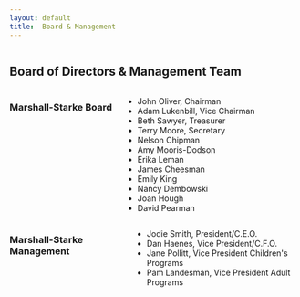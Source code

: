 ```yaml
---
layout: default
title:  Board & Management
---
```

<div class="twelve columns">
  <h2>Board of Directors &amp; Management Team</h2>
</div>


<div class="six columns">
  <h3 class="subheader">Marshall-Starke Board</h3>
  <ul>
    <li>John Oliver, Chairman</li>
    <li>Adam Lukenbill, Vice Chairman</li>
    <li>Beth Sawyer, Treasurer</li>
    <li>Terry Moore, Secretary</li>
    <li>Nelson Chipman</li>
    <li>Amy Mooris-Dodson</li>
    <li>Erika Leman</li>
    <li>James Cheesman</li>
    <li>Emily King</li>
    <li>Nancy Dembowski</li>
    <li>Joan Hough</li>
    <li>David Pearman</li>
  </ul>
</div>

<div class="six columns">
  <h3 class="subheader">Marshall-Starke Management</h3>
  <ul>
    <li>Jodie Smith, President/C.E.O.</li>
    <li>Dan Haenes, Vice President/C.F.O.</li>
    <li>Jane Pollitt, Vice President Children's Programs</li>
    <li>Pam Landesman, Vice President Adult Programs</li>
  </ul>
</div>
